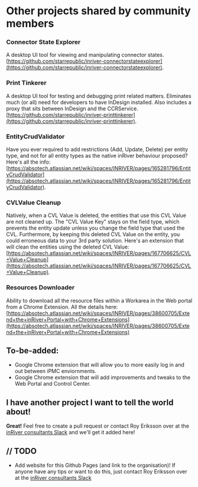 # Other projects shared by community members

### Connector State Explorer
A desktop UI tool for viewing and manipulating connector states.
[https://github.com/starrepublic/inriver-connectorstateexplorer](https://github.com/starrepublic/inriver-connectorstateexplorer).

### Print Tinkerer
A desktop UI tool for testing and debugging print related matters. Eliminates much (or all) need for developers to have InDesign installed. Also includes a proxy that sits between InDesign and the CCRService.
[https://github.com/starrepublic/inriver-printtinkerer](https://github.com/starrepublic/inriver-printtinkerer).

### EntityCrudValidator
Have you ever required to add restrictions (Add, Update, Delete) per entity type, and not for all entity types as the native inRiver behaviour proposed? Here's all the info: [https://absotech.atlassian.net/wiki/spaces/INRIVER/pages/165281796/EntityCrudValidator](https://absotech.atlassian.net/wiki/spaces/INRIVER/pages/165281796/EntityCrudValidator).

### CVLValue Cleanup
Natively, when a CVL Value is deleted, the entities that use this CVL Value are not cleaned up. The "CVL Value Key" stays on the field type, which prevents the entity update unless you change the field type that used the CVL. Furthermore, by keeping this deleted CVL Value on the entity, you could erroneous data to your 3rd party solution. Here's an extension that will clean the entities using the deleted CVL Value: [https://absotech.atlassian.net/wiki/spaces/INRIVER/pages/167706625/CVL+Value+Cleanup](https://absotech.atlassian.net/wiki/spaces/INRIVER/pages/167706625/CVL+Value+Cleanup).

### Resources Downloader
Ability to download all the resource files within a Workarea in the Web portal from a Chrome Extension. All the details here: [https://absotech.atlassian.net/wiki/spaces/INRIVER/pages/38600705/Extend+the+inRiver+Portal+with+Chrome+Extensions](https://absotech.atlassian.net/wiki/spaces/INRIVER/pages/38600705/Extend+the+inRiver+Portal+with+Chrome+Extensions)

## To-be-added:
* Google Chrome extension that will allow you to more easily log in and out between iPMC enviornments.
* Google Chrome extension that will add improvements and tweaks to the Web Portal and Control Center.

## I have another project I want to tell the world about!
**Great!** Feel free to create a pull request or contact Roy Eriksson over at the [inRiver consultants Slack](https://community.inriver.com/hc/en-us/community/posts/115003414034-inRiver-consultans-slack-) and we'll get it added here!

## // TODO
* Add website for this Github Pages (and link to the organisation)! If anyone have any tips or want to do this, just contact Roy Eriksson over at the [inRiver consultants Slack](https://community.inriver.com/hc/en-us/community/posts/115003414034-inRiver-consultans-slack-)
